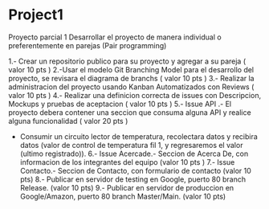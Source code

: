# Project1
Proyecto parcial 1
Desarrollar el proyecto de manera individual o preferentemente en parejas (Pair programming)

1.- Crear un repositorio publico para su proyecto y agregar a su pareja ( valor 10 pts )
2.-Usar el modelo Git Branching Model para el desarrollo del proyecto, se revisara el diagrama de branchs ( valor 10 pts )
3.- Realizar la administracion del proyecto usando Kanban Automatizados con Reviews ( valor 10 pts )
4.- Realizar una definicion correcta de issues con Descripcion, Mockups y pruebas de aceptacion ( valor 10 pts )
5.- Issue API .- El proyecto debera contener una seccion que consuma alguna API y realice alguna funcionalidad ( valor 20 pts )
  - Consumir un circuito lector de temperatura, recolectara datos y recibira datos (valor de control de temperatura fil 1, y regresaremos el valor (ultimo registrado)).
6.- Issue Acercade.-  Seccion de Acerca De, con informacion de los integrantes del equipo (valor 10 pts )
7.- Issue Contacto.- Seccion de Contacto, con formulario de contacto (valor 10 pts)
8.- Publicar en servidor de testing en Google, puerto 80 branch Release. (valor 10 pts)
9.- Publicar en servidor de produccion en Google/Amazon, puerto 80 branch Master/Main. (valor 10 pts)

